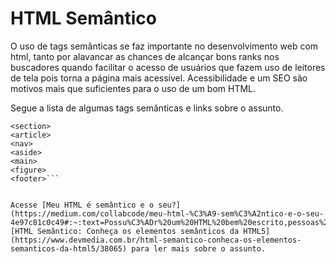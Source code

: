 # HTML Semântico
O uso de tags semânticas se faz importante no desenvolvimento web com html, tanto por alavancar as chances de alcançar bons ranks nos buscadores quando facilitar o acesso de usuários que fazem uso de leitores de tela pois torna a página mais acessível. Acessibilidade e um SEO são motivos mais que suficientes para o uso de um bom HTML.

Segue a lista de algumas tags semânticas e links sobre o assunto.

```<header>
<section>
<article>
<nav>
<aside>
<main>
<figure>
<footer>```


Acesse [Meu HTML é semântico e o seu?](https://medium.com/collabcode/meu-html-%C3%A9-sem%C3%A2ntico-e-o-seu-4e97c81c0c49#:~:text=Possu%C3%ADr%20um%20HTML%20bem%20escrito,pessoas%20com%20defici%C3%AAncia%2C%20ou%20seja%2C), [HTML Semântico: Conheça os elementos semânticos da HTML5](https://www.devmedia.com.br/html-semantico-conheca-os-elementos-semanticos-da-html5/38065) para ler mais sobre o assunto.
